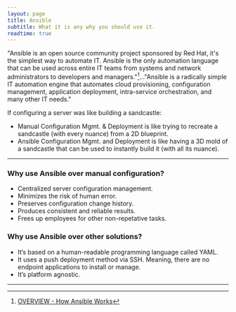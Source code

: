 ```yaml
---
layout: page
title: Ansible
subtitle: What it is any why you should use it.
readtime: true
---
```

"Ansible is an open source community project sponsored by Red Hat, it's the simplest way to automate IT. Ansible is the only automation language that can be used across entire IT teams from systems and network administrators to developers and managers."[^1]..."Ansible is a radically simple IT automation engine that automates cloud provisioning, configuration management, application deployment, intra-service orchestration, and many other IT needs."

If configuring a server was like building a sandcastle:
- Manual Configuration Mgmt. & Deployment is like trying to recreate a sandcastle (with every nuance) from a 2D blueprint.
- Ansible Configuration Mgmt. and Deployment is like having a 3D mold of a sandcastle that can be used to instantly build it (with all its nuance).

---
### Why use Ansible over manual configuration?
- Centralized server configuration management.
- Minimizes the risk of human error.
- Preserves configuration change history.
- Produces consistent and reliable results.
- Frees up employees for other non-repetative tasks.

### Why use Ansible over other solutions?
- It’s based on a human-readable programming language called YAML.
- It uses a push deployment method via SSH. Meaning, there are no endpoint applications to install or manage.
- It’s platform agnostic.

---
[^1]: [OVERVIEW - How Ansible Works](https://www.ansible.com/overview/how-ansible-works?hsLang=en-us)
